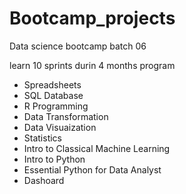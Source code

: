 # Bootcamp_projects
Data science bootcamp batch 06

learn 10 sprints durin 4 months program

- Spreadsheets
- SQL Database
- R Programming
- Data Transformation
- Data Visuaization
- Statistics
- Intro to Classical Machine Learning
- Intro to Python
- Essential Python for Data Analyst
- Dashoard
